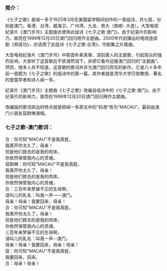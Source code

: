 

### 简介：

《七子之歌》是闻一多于1925年3月在美国留学期间创作的一首组诗，共七首，分别是澳门、香港、台湾、威海卫、广州湾、九龙、旅大（旅顺-
大连）。大型电视纪录片《澳门岁月》主题曲亦使用此组诗《七子之歌·澳门》。由于纪录片的影响力，故而在1999年12月20日澳门回归用作主题曲。2000年代初播出的电视连续剧《郑成功》，亦选用了此组诗《七子之歌·台湾》，作剧集之片尾曲。

大型电视纪录片《澳门岁月》中那首朴素真挚、深刻感人的主题歌，引起观众的强烈反响，大家听了这首歌后不禁潸然泪下，并把它看作迎接澳门回归的“主题曲”。然而，很多人并不知道，这首歌的歌词并非为澳门回归而写的新作，它是八十多年前一首题为《七子之歌》的组诗中的第一篇，其作者就是清华大学已故教授、著名的爱国学者和诗人闻一多。

纪录片《澳门岁月》主题曲《七子之歌》改编自组诗中的《七子之歌·澳门》。由于纪录片的影响力，故而在1999年12月20日澳门回归用作主题曲。

改编版的歌词突出的特点就是把闻一多原文中的“妈港”改为“MACAU”。最初由澳门小朋友容韵琳演唱。

### 七子之歌-澳门歌词：

合：你可知"MACAU"不是我真姓，  
我离开你太久了，母亲！  
但是他们掳去的是我的肉体，  
你依然保管我内心的灵魂，  
容韵琳：你可知"MACAU"不是我真姓，  
我离开你太久了，母亲！  
但是他们掳去的是我的肉体，  
你依然保管我内心的灵魂，  
合：三百年来梦寐不忘的生母啊，  
请叫儿的乳名：叫我一声——澳门。  
母亲！母亲！我要回来，母亲！  
合：你可知"MACAU"不是我真姓，  
我离开你太久了，母亲！  
但是他们掳去的是我的肉体，  
你依然保管我内心的灵魂，  
三百年来梦寐不忘的生母啊，  
请叫儿的乳名：叫我一声--澳门。  
母亲！母亲！我要回来，母亲！母亲！  
容：你可知"MACAU"不是我真姓，  
我要回来，回来。  
合：母亲！母亲！  

